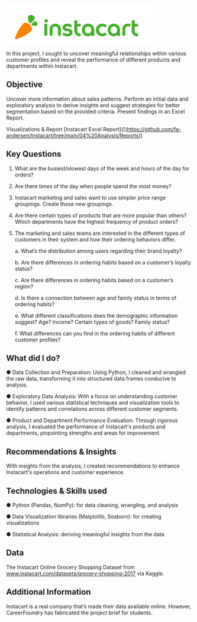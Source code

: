 ![image](https://github.com/fa-andersen/Instacart/blob/main/instacart.png)

In this project, I sought to uncover meaningful relationships within various customer profiles and reveal the performance of different products and departments within Instacart.

## Objective
Uncover more information about sales patterns. Perform an initial data and exploratory analysis to derive insights and suggest strategies for better segmentation based on
the provided criteria. Present findings in an Excel Report.

Visualizations & Report
[Instacart Excel Report]([(https://github.com/fa-andersen/Instacart/tree/main/04%20Analysis/Reports])

## Key Questions
1. What are the busiest/slowest days of the week and hours of the day for orders?

2. Are there times of the day when people spend the most money?

3. Instacart marketing and sales want to use simpler price range groupings. Create those new groupings.

4. Are there certain types of products that are more popular than others? Which departments have the highest frequency of product orders?

5. The marketing and sales teams are interested in the different types of customers in their system and how their ordering behaviors differ.

      a. What’s the distribution among users regarding their brand loyalty?

      b. Are there differences in ordering habits based on a customer’s loyalty status?

      c. Are there differences in ordering habits based on a customer’s region?

      d. Is there a connection between age and family status in terms of ordering habits?

      e. What different classifications does the demographic information suggest? Age? Income? Certain types of goods? Family status?

      f. What differences can you find in the ordering habits of different customer profiles?

## What did I do?
● Data Collection and Preparation: Using Python, I cleaned and wrangled the raw data, transforming it into structured data frames conducive to analysis.

● Exploratory Data Analysis: With a focus on understanding customer behavior, I used various statistical techniques and visualization tools to identify patterns and correlations across different customer segments.

● Product and Department Performance Evaluation: Through rigorous analysis, I evaluated the performance of Instacart's products and departments, pinpointing strengths and areas for improvement.

## Recommendations & Insights
With insights from the analysis, I created recommendations to enhance Instacart's operations and customer experience.

## Technologies & Skills used
● Python (Pandas, NumPy): for data cleaning, wrangling, and analysis

● Data Visualization libraries (Matplotlib, Seaborn): for creating visualizations

● Statistical Analysis: deriving meaningful insights from the data

## Data
The Instacart Online Grocery Shopping Dataset from www.instacart.com/datasets/grocery-shopping-2017 via Kaggle.

## Additional Information
Instacart is a real company that’s made their data available online. However, CareerFoundry has fabricated the project brief for students.

